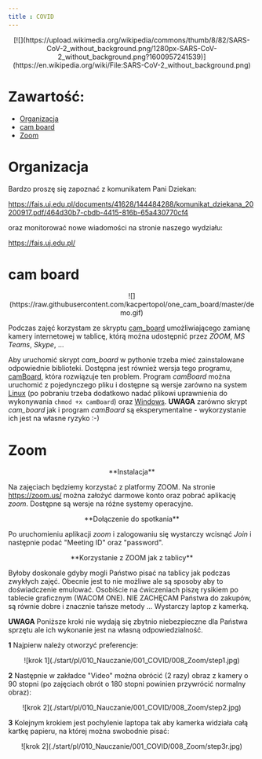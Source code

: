 ```yaml
---
title : COVID
---
```


<center>
[![](https://upload.wikimedia.org/wikipedia/commons/thumb/8/82/SARS-CoV-2_without_background.png/1280px-SARS-CoV-2_without_background.png?1600957241539)](https://en.wikipedia.org/wiki/File:SARS-CoV-2_without_background.png)
</center>



# Zawartość:

* [Organizacja](#organizacja)
* [cam board](#cam-board)
* [Zoom](#zoom)



# Organizacja

Bardzo proszę się zapoznać z komunikatem Pani Dziekan:

<https://fais.uj.edu.pl/documents/41628/144484288/komunikat_dziekana_20200917.pdf/464d30b7-cbdb-4415-816b-65a430770cf4>

oraz monitorować nowe wiadomości na stronie naszego wydziału:

<https://fais.uj.edu.pl/>


# cam board

<center>
![](https://raw.githubusercontent.com/kacpertopol/one_cam_board/master/demo.gif)
</center>

Podczas zajęć korzystam ze skryptu [cam_board](https://github.com/kacpertopol/cam_board)
umożliwiającego zamianę kamery internetowej w tablicę, którą można udostępnić
przez *ZOOM*, *MS Teams*, *Skype*, ...

Aby uruchomić skrypt *cam_board* w pythonie trzeba mieć zainstalowane odpowiednie biblioteki. 
Dostępna jest również wersja tego programu, [camBoard](https://github.com/kacpertopol/one_cam_board),
która rozwiązuje ten problem. Program *camBoard* można uruchomić z pojedynczego pliku i dostępne są 
wersje zarówno na system [Linux](https://github.com/kacpertopol/one_cam_board/releases/download/0.1/camBoard)
(po pobraniu trzeba dodatkowo nadać plikowi uprawnienia do wykonywania `chmod +x camBoard`)
oraz [Windows](https://github.com/kacpertopol/one_cam_board/releases/download/0.1/camBoard.exe).
**UWAGA** zarówno skrypt *cam_board* jak i program *camBoard* są eksperymentalne - wykorzystanie
ich jest na własne ryzyko :-)



# Zoom

<center>
**Instalacja**
</center>

Na zajęciach będziemy korzystać z platformy ZOOM. 
Na stronie <https://zoom.us/>
można założyć darmowe konto oraz pobrać aplikację *zoom*. Dostępne
są wersje na różne systemy operacyjne.

<center>
**Dołączenie do spotkania**
</center>

Po uruchomieniu aplikacji *zoom* i zalogowaniu się
wystarczy wcisnąć *Join* i następnie podać "Meeting ID"
oraz "password". 

<center>
**Korzystanie z ZOOM jak z tablicy**
</center>

Byłoby doskonale gdyby mogli Państwo pisać na tablicy jak podczas
zwykłych zajęć. Obecnie jest to nie możliwe ale są sposoby aby to
doświadczenie emulować.
Osobiście na ćwiczeniach piszę rysikiem po tablecie graficznym (WACOM ONE). 
NIE ZACHĘCAM Państwa do zakupów, są równie dobre i znacznie tańsze metody ...
Wystarczy laptop z kamerką.

**UWAGA** Poniższe kroki nie wydają się zbytnio niebezpieczne
dla Państwa sprzętu ale ich wykonanie jest na własną odpowiedzialność.

**1** Najpierw należy otworzyć preferencje:

<center>
![krok 1](./start/pl/010_Nauczanie/001_COVID/008_Zoom/step1.jpg)
</center>

**2** Następnie w zakładce "Video" można obrócić (2 razy) obraz z kamery
o $90$ stopni (po zajęciach obrót o $180$ stopni powinien przywrócić 
normalny obraz):

<center>
![krok 2](./start/pl/010_Nauczanie/001_COVID/008_Zoom/step2.jpg)
</center>

**3** Kolejnym krokiem jest pochylenie laptopa tak aby kamerka widziała całą kartkę papieru,
na której można swobodnie pisać:

<center>
![krok 2](./start/pl/010_Nauczanie/001_COVID/008_Zoom/step3r.jpg)
</center>





